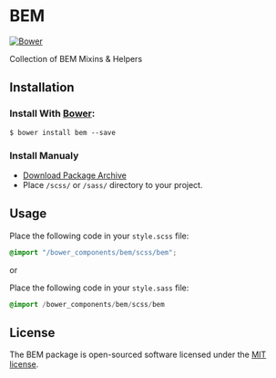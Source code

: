 # BEM
[![Bower](https://img.shields.io/bower/v/bem.svg)](https://github.com/zgabievi/bem)

Collection of BEM Mixins &amp; Helpers

## Installation
### Install With [Bower](http://bower.io/):
```
$ bower install bem --save
```
### Install Manualy
- [Download Package Archive](https://github.com/zgabievi/bem/archive/master.zip)
- Place `/scss/` or `/sass/` directory to your project.

## Usage
Place the following code in your `style.scss` file:
```scss
@import "/bower_components/bem/scss/bem";
```

or

Place the following code in your `style.sass` file:
```sass
@import /bower_components/bem/scss/bem
```

## License
The BEM package is open-sourced software licensed under the [MIT license](http://opensource.org/licenses/MIT).
